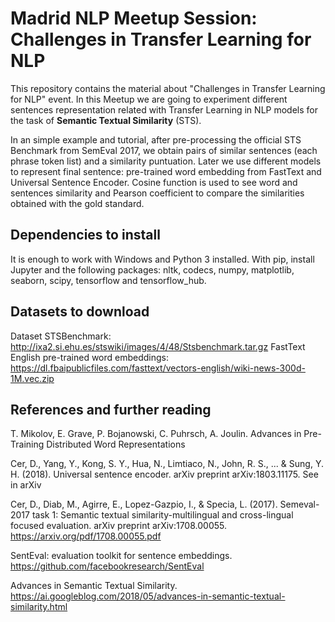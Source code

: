 
# Madrid NLP Meetup Session: Challenges in Transfer Learning for NLP

This repository contains the material about "Challenges in Transfer Learning for NLP" event. In this Meetup we are going to experiment different sentences representation related with Transfer Learning in NLP models for the task of **Semantic Textual Similarity** (STS). 

In an simple example and tutorial, after pre-processing the official STS Benchmark from SemEval 2017, we obtain pairs of similar sentences (each phrase token list) and a similarity puntuation. Later we use different models to represent final sentence: pre-trained word embedding from FastText and Universal Sentence Encoder. Cosine function is used to see word and sentences similarity and Pearson coefficient to compare the similarities obtained with the gold standard.


## Dependencies to install

It is enough to work with Windows and Python 3 installed. With pip, install Jupyter and the following packages: nltk, codecs, numpy, matplotlib, seaborn, scipy, tensorflow and tensorflow_hub.


## Datasets to download

Dataset STSBenchmark: http://ixa2.si.ehu.es/stswiki/images/4/48/Stsbenchmark.tar.gz
FastText English pre-trained word embeddings: https://dl.fbaipublicfiles.com/fasttext/vectors-english/wiki-news-300d-1M.vec.zip


## References and further reading

T. Mikolov, E. Grave, P. Bojanowski, C. Puhrsch, A. Joulin. Advances in Pre-Training Distributed Word Representations

Cer, D., Yang, Y., Kong, S. Y., Hua, N., Limtiaco, N., John, R. S., ... & Sung, Y. H. (2018). Universal sentence encoder. arXiv preprint arXiv:1803.11175. See in arXiv

Cer, D., Diab, M., Agirre, E., Lopez-Gazpio, I., & Specia, L. (2017). Semeval-2017 task 1: Semantic textual similarity-multilingual and cross-lingual focused evaluation. arXiv preprint arXiv:1708.00055. https://arxiv.org/pdf/1708.00055.pdf

SentEval: evaluation toolkit for sentence embeddings. https://github.com/facebookresearch/SentEval

Advances in Semantic Textual Similarity. https://ai.googleblog.com/2018/05/advances-in-semantic-textual-similarity.html
